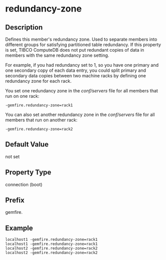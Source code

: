 # redundancy-zone

## Description

Defines this member's redundancy zone. Used to separate members into different groups for satisfying partitioned table redundancy. If this property is set, TIBCO ComputeDB does not put redundant copies of data in members with the same redundancy zone setting.

For example, if you had redundancy set to 1, so you have one primary and one secondary copy of each data entry, you could split primary and secondary data copies between two machine racks by defining one redundancy zone for each rack. 

You set one redundancy zone in the *conf/servers* file for all members that run on one rack:

```pre
-gemfire.redundancy-zone=rack1
```

You can also set another redundancy zone in the *conf/servers* file for all members that run on another rack:

```pre
-gemfire.redundancy-zone=rack2
```

## Default Value

not set

## Property Type

connection (boot)

## Prefix

gemfire.

## Example

```pre
localhost1 -gemfire.redundancy-zone=rack1
localhost1 -gemfire.redundancy-zone=rack1
localhost2 -gemfire.redundancy-zone=rack2
localhost2 -gemfire.redundancy-zone=rack2
```
